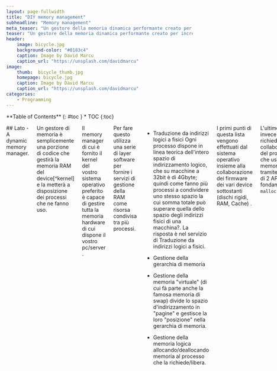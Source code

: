 ```yaml
---
layout: page-fullwidth
title: "DIY memory management"
subheadline: "Memory management"
meta_teaser: "Un gestore della memoria dinamica performante creato per incrementare la velocità di un motore di scacchi"
teaser: "Un gestore della memoria dinamica performante creato per incrementare la velocità di un motore di scacchi"
header:
    image: bicycle.jpg
    background-color: "#0183c4"
    caption: Image by David Marcu
    caption_url: "https://unsplash.com/davidmarcu"
image:
    thumb:  bicycle_thumb.jpg
    homepage: bicycle.jpg
    caption: Image by David Marcu
    caption_url: "https://unsplash.com/davidmarcu"
categories:
    - Programming
---
```

<div class="row">
<div class="medium-4 medium-push-8 columns" markdown="1">
<div class="panel radius" markdown="1">
**Table of Contents**
{: #toc }
*  TOC
{:toc}
</div>
</div><!-- /.medium-4.columns -->

<div class="medium-8 medium-pull-4 columns" markdown="1">

## Lato - A dynamic memory manager.

Un gestore di memoria è semplicemente una porzione di codice che gestirà la memoria RAM del device[^kernel] e la metterà a disposizione dei processi che ne fanno uso.

Il memory manager di cui è fornito il kernel del vostro sistema operativo preferito è capace di gestire tutta la memoria hardware di cui dispone il vostro pc/server .

Per fare questo utilizza una serie di layer software per fornire i servizi di gestione della RAM come risorsa condivisa tra più processi.

- Traduzione da indirizzi logici a fisici
	Ogni processo dispone in linea teorica dell'intero spazio di indirizzamento logico, che su macchine a 32bit è di 4Gbyte; quindi come fanno più processi a condividere uno stesso spazio la cui somma totale può superare quella dello spazio degli indirizzi fisici di una macchina?.
	La risposta è nel servizio di Traduzione da indirizzi logici a fisici.

- Gestione della gerarchia di memoria

- Gestione della memoria "virtuale" (di cui fà parte anche la famosa memoria di swap) divide lo spazio d'indirizzamento in "pagine" e gestisce la loro "posizione" nella gerarchia di memoria.

- Gestione della memoria logica allocando/deallocando memoria al processo che la richiede/libera.

I primi punti di questa lista vengono effettuati dal sistema operativo insieme alla collaborazione dei firmware dei vari device sottostanti (dischi rigidi, RAM, Cache) .

L'ultimo punto invece richiede la collaborazione del processo che usa la memoria, tramite l'uso di 2 API fondamentali: <code>malloc</code> e <code>free</code>

La prima richiede al sistema operativo l'allocazione dinamica, ossia durante l'esecuzione del programma, di un certo quantitativo  di memoria richiesta per lavorare.

La seconda invece informa il sistema operativo che un'area di memoria prima richiesta non è più necessaria.

Perciò basta anteporsi al kernel, durante la fornitura di queste API per fare un proprio gestore della memoria.

Quali possono essere i vantaggi?

- Maggiore controllo per il debugging
	(eg: in un sistema di controllo per impedire che vengano effettuate 2 free sulla stessa area di memoria.

- Profiling

- Performance maggiori.
 Dovuti al minor numero di salti tra user-mode e kernel-mode (questi "salti" creano dei sovraccarichi alla CPU per switchare in kernel mode.

Un esempio che è quello che mi ha portato a scrivere questo memory manager è accaduto all'autore quando per diletto ha progettato un motore di scacchi[^chessengine]; tale software faceva un vastissimo uso di <code>malloc</code> e <code>free</code> (occupavano il 60% delle operazioni) e per questo invece di riscrivere il codice in una forma in cui non usasse tali operazioni, ha riscritto tali API in modo che fossero più performanti.

L'idea è semplice e ricopia quello che già fà il kernel, ci teniamo in memoria un albero binario per sapere se un'area lineare da <em>controllare</em> è libera o allocata.

Se il bit alla radice dell'albero è 0 ciò indica che l'area <em>controllata</em> è totalmente occupata, altrimenti se 1 l'albero ha almeno 1 figlio che controlla un'area allocabile, quindi si passa a cercare in questo figlio dell'albero ad effettuare la ricerca ricorsivamente fino a che non arriveremo ad una foglia che verrà messa a 0 per indicare lo slot occupato.

Quando si effettua una <code>free()</code> di una area controllata da una foglia si metteranno ad 1 tutta la discendenza verticale della foglia fino alla radice (o fino a trovare il primo padre ad 1).

Un improvement sostanziale è stato effettuato usando invece che un'albero binario un albero con 32 figli.

<em>Perchè 32 ?</em>

Perchè data una maschera di 32 bit posso sapere quale è il primo bit a 1 tramite l'istruzione <code>ffs()</code> o <code>RSB</code> su architettura Intel X86 .


## Code explained 

# Struttura dati dell'albero :

<pre>
typedef struct nodeFreeHandle{
  int_32 mask; //--- Maschera per sapere chi e' libero e chi no.
  struct nodeFreeHandle **child; //--- Vettore di figli
  struct nodeFreeHandle *parent; //--- Padre (nullo per il root node dell'albero)
  int offSet;  //--- Nell'area lineare da controllare che indirizzi stiamo controllando ? da offSet a offSet + ...
  int nLevel;  //--- Livello nell'albero aka: Distanza dal padre 
  int nChild;  //--- Che figlio e' del padre?
} nodeFreeHandle_t ;
</pre>

# Struttura dati per indicizzare un area lineare
<pre>
typedef struct aMemArea{
  nodeFreeHandle_t *frH ; //---- Albero per trovare elementi liberi

  nodeFreeHandle_t *lastBlockFree; //--- Ultimo blocco che ha tornato un valore allocabile (vedi sezione "Caching")
  void *workArea; //--- area di memoria da controllare
  int nFree; //--- Numero di elementi liberi

} aMemArea_t;
</pre>

# Costruzione iniziale

Nel programma per usare un "oggetto" <code>aMemArea_t</code> che controlla la gestione dinamica <code>malloc/free</code> di <code>nElem</<code> elementi di dimensione <code>size</code> useremo lo statement:
 
<pre>
  ptrWA=(aMemArea_t*) createWorkArea(sizeArea,sizeof(board_t));
</pre>

Nella libreria l'API è implementata così:

<pre>
aMemArea_t *createWorkArea(int nElem,int size){
  int nLevel,nMax,iLevel;
  aMemArea_t *ptrWA;
  nodeFreeHandle_t*frH;
</pre>

Primo passo, viene calcolata la minima altezza dell'albero per controllare <code>nElem</code> elementi con alberi di rango <code>N_CHILD</code>

<pre>
  for (nLevel=1,nMax=N_CHILD; nMax<nElem ;nMax*=N_CHILD) {
    nLevel++;
  }
</pre>

Poi vengono create e riempite alcune strutture 

<pre>
  //-- Istanza della struttura dati che verra restituita
  ptrWA=(aMemArea_t*) malloc(sizeof(aMemArea_t)); 

  //--- Viene richiesta al kernel l'allocazione di un'area di lavoro contigua.
  ptrWA->workArea=(void *) malloc(nElem*size);

...

  //-- Istanza dell'albero per la gestione dei posti liberi
  ptrWA->frH=(nodeFreeHandle_t*) malloc(sizeof(nodeFreeHandle_t));

  //- Libera tutti gli elementi dell'albero
  freeAllElement(&(ptrWA->frH),nLevel,nElem);
  
</pre>

Un punto che merita un'pò più attenzione è quando...

<pre>
  //-- ...scorre l'albero per sapere quale è il primo blocco libero
  for (frH=ptrWA->frH,iLevel=nLevel; iLevel!=1; iLevel--) {
    frH=frH->child[0];
  }
  ptrWA->lastBlockFree=frH;
</pre>

Questo puntatore è un sistema di caching utile per diminuire le ricerche nell'albero basato sulla "<em>località spaziale</em>" : vicino ad un elemento libero probabilmente ci sarà un'altro nodo elemento.

<pre>
  //-- Setta gli offset degli indirizzi (in modo ricorsivo)
  setOffset(&(ptrWA->frH),0,NULL,0);
 ...
  return ptrWA;
}
</pre>

# Utilizzo:

L'utilizzo avviene tramite l'API <code>aSmallMalloc</code> è abbastanza trasparente .

<pre>
       start[i]=aSmallMalloc(ptrWA,sizeof(board_t));
//--- Al posto di :
//     start[i]=(board_t*) malloc(sizeof(board_t));

</pre>

Analizzando l'implementazione della <code>aSmallMalloc</code> si capisce l'utilizzo del puntatore <code>lastBlockFree</code> .

Prima viene interrogato il puntatore all'ultimo albero, in ordine cronologico, che ha restituito un elemento libero e se questo non ritorna un valore utile, si ricomincia la ricerca dal root node dell'albero<code>ptrWA->frH</code>.

<pre>
void *aSmallMalloc(aMemArea_t *ptrWA,int size){
...
  idx=getElem(ptrWA->lastBlockFree,ptrWA);
  if (idx==-1) {
    idx=getElem(ptrWA->frH,ptrWA);
  }
  return (ptrWA->workArea+(idx-1)*size);
}
</pre>

# Ricerca nell'albero

Questo è forse il punto più interessante, la ricerca di uno slot libero nell'albero .

Si ponga attenzione

<pre>
int getElem(nodeFreeHandle_t*frH,aMemArea_t*ptrWA){
  int idx,idxFree;

  if (frH->child==NULL) {
    //--- Siamo in una foglia
    idx=ffs(frH->mask);
</pre>

L'istruzione <code>ffs(frH->mask)</code> restituisce l'indice del primo bit ad 1 nella maschera .

Se non ci sono slot liberi, la maschera del padre viene aggiornata e viene effettuata una richiesta al padre.

<pre>
    if (idx==0) { //--- Questo figlio non ha slot liberi 
      //--- Aggiorna la maschera del padre
      frH->parent->mask=frH->parent->mask & (~(1<<frH->nChild));

      return getElem(frH->parent,ptrWA);
</pre>

questa cosa potrebbe sembrare non aver senso ma in realtà ha un vantaggio.

Ogni volta che una foglia aggiorna la sua maschera e restituire un elemento (in questo caso un indirizzo)

<pre>
    } else {
      //--- Toglie il bit
      frH->mask=frH->mask&(~(1<<(idx-1)));
      ptrWA->lastBlockFree=frH;
      return idx+frH->offSet;
    }
</pre>

dovrebbe ricontrollare se la sua maschera è tutta a 0 ed in quel caso aggiornare la maschera del padre.

Procastinando questo test si risparmiano N_CHILD test (di cui N_CHILD -1 tutti con lo stesso risultato) a discapito di 2 annidamenti di chiamata in più.

Nel caso in cui la maschera del figlio è a "0" il flusso diventa:

<pre>
f(parent) &RightArrow; f(child[i]) &RightArrow; f(parent) &RightArrow; f(child[i+1])
</pre>

invece che:

<pre>
f(parent) &RightArrow; f(child[i])
</pre>

Ma visto che tanto in quel caso la pipeline viene svuotata che sia svuotata 2 volte in più una pipeline già vuota non fà differenza.
Invece il risparmio di quei N_CHILD è oggettivo.

Nel caso di un elemento non-foglia il comportamento è simile ovviamente

<pre>
  } else {
    idx=ffs(frH->mask);
    if (idx==0) {
      //--- Non ci sono piu' blocchi liberi aggiorna la maschera del padre e ripassagli il task
      frH->parent->mask=frH->parent->mask & (~(1<<frH->nChild));
      return getElem(frH->parent,ptrWA);
    }  else {
      idxFree=getElem(frH->child[idx-1],ptrWA);
      return idxFree;
    }
  }

}
</pre>

Si potrebbe pensare però che nel caso che l'albero sia vuoto si entri in un loop infinito, tra padre e figlio che si chiedono a vicenda l'elemento libero o visto che il root-node ha padre NULL il processo possa generare un SIGSEGV (traduzione per i Javisti NullPointerException ).

In realtà la <code>getElem</code> è una funzione interna, lo sviluppatore usa <code>aSmallMalloc</code>  che essa contiene il check sul numero di elementi liberi, quindi <code>getElem</code> viene richiamata se e solo se c'è almeno un elemento libero.

# Free

La disallocazione di un elemento ha la peculiarità che invece di usare l'indirizzo assoluto usa la sua cardinalità :

<pre>
#ifdef USE_MALLOC
      free(start[i]);
#else
      freeElem(ptrWA,i);
#endif
</pre>

Questo per una scelta implementativa consapevole.
A discapito di una perdità di flessibilità ma a vantaggio delle performance.
Il calcolo da indirizzo assoluto a relativo sarebbe stato un doppio costo:
1. Quando viene calcolato dal compilatore il valore temporaneo <code>start+(i*size)</code> per poi eseguire <code>free()</code>
2. Quando dall'API bisogna tradurre da indirizzo assoluto <code>start+(i*size)</code> ad <code>i</code> per identificare lo slot da "liberare"

L'implementazione di <code>freeElem()</code> ha delle sorprese .

<pre>
void freeElem(aMemArea_t *ptrWA,int nElem){
  int idx,val,iLevel;
  nodeFreeHandle_t *frH;

  frH=ptrWA->frH;

  //--- 
  for (iLevel=frH->nLevel;iLevel!=1;iLevel--) {
    val=(nElem - (frH->offSet)) ;
</pre>
Nell'albero a sx del nodo <code>frH</code> ci sono "<code>offSet</code>" elementi , "<code>val</code>" è la posizione relativa a questi del nodo da liberare 
"<code></code>idx" indica quale è il sottoalbero che lo contiene per saperlo bisognerebbe dividere "<code></code>val" per il numero di elementi contenuti in ogni sotto albero all'altezza "<code>L</code>" e sarebbe <code>32^L = (2^5)^L = (2^(5*L))</code> e dividere per <code>(2^m)</code> si usa ( <code>>>m</code>)

 Se si impone che ogni nodo dell'albero ha 2^k figli per sapere k è <code></code>LOG2_N_CHILD  

<pre>
    idx=((val)>>(LOG2_N_CHILD*(iLevel-1)));
    frH->mask=frH->mask | (1<<idx); 
    frH=frH->child[idx];
  }

  val=(nElem - (frH->offSet)) ;
  idx=((val)>>(LOG2_N_CHILD*(iLevel-1)));
  frH->mask=frH->mask | (1<<idx);
  frH=frH->child[idx];
  ptrWA->nFree++;
}
</pre>

# Gerarchia di memoria

Esiste un concetto nella architettura  dei calcolatori che si chiama "gerarchia di memoria", che si può spiegare efficacemente con questa figura onirica.

Costruiamo una piramide in cui negli strati più bassi della piramide sono presenti le memorie più economiche e quindi disponibili in maggiore quantità <em>(dischi rigidi, nastri, cassette DAT, servizi di cloud storage etc etc )</em> e nella parte più alta invece troviamo le memorie più veloci e performanti <em> Ram, cache, registri della CPU etc etc </em>.

Supponiamo che in cima a questa piramide sia adagiata una puntina che legge e scrive sui mattoni della piramide i dati di nostro interesse.

Se vogliamo leggere/scrivere da/su un mattone, deve essere trasportato fisicamente sotto la nostra puntina.

Il sogno di chi progetta un calcolatore performante è di poter usare le memorie più largamente disponibili (situate nella parte bassa della piramide) alla velocità di quelle più performanti (situate nella parte alta della piramide) per fare questo esisterà una combinazione di sistemi software e hardware che hanno la responsabilità di spostare i mattoni tra i piani della piramide per farli leggere alla puntina.

# Bitboard

Visto che stiamo parlando di motori di scacchi:
<pre>
typedef struct {
  int low;int high;
} board_t;
</pre>

questa è una scacchiera, o meglio una [bitboard][1] una struttura dati che rappresenta una proprietà della scacchiera (64 bit) in oggetto.
Per esempio se vogliamo identificare la posizione dei pedoni bianchi all'inizio delle partita essi saranno tutti nella seconda traversa della scacchiera e quindi i bit dal 9 al 16 saranno messi a 1 e gli altri bit saranno a 0 .
Se volessimo indicare la posizione di un pezzo che è stato appena mangiato la bitboard sarà costituita da tutti 0 .

Se vogliamo sapere i pedoni in presa[^presa] basta fare la AND bit-a-bit tra la bitboard dei pedoni e la bitboard delle caselle attaccate.

Se vogliamo invece da una bitboard sapere quale è la posizione del primo bit a 1 useremo l'istruzione <code>ffs()</pre> messa a disposizione dalle Glibc >= 2.12 implementata usando l'istruzione Assembly <code>BSR</code>.

I più intelligenti avranno detto ma perchè non usare un <code>long int</code> che è già di 64 bit invece di un <int>? così invece di fare 2 operazioni di AND se ne fà 1 sola .
Il problema è che nella versione iniziale in cui fu scritto, il codice era su una macchina con registri a 32bit, quindi il <code>long</code> sarebbe stato implementato sempre con 2 AND.


[kernel]: a meno di quella che il kernel riserva per se
[chessengine]: Se analizzate l'architettura di programma che gioca a scacchi questo può essere diviso in 2 parti:
1. l'interfaccia grafica
2. il backend logico che calcola la mossa migliore da fare
	quest'ultimo è un motore di scacchi

[bitboard]: https://en.wikipedia.org/wiki/Bitboard
[presa]: che rischiano di essere mangiati


</div><!-- /.medium-8.columns -->
</div><!-- /.row -->


